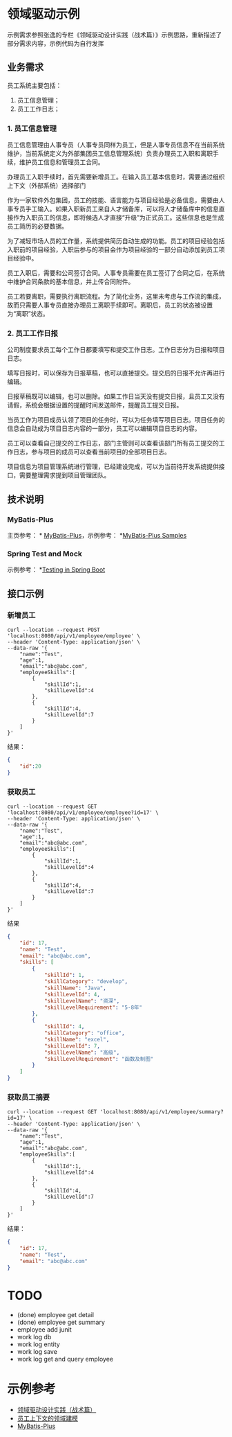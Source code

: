 # 领域驱动示例

示例需求参照张逸的专栏《领域驱动设计实践（战术篇）》示例思路，重新描述了部分需求内容，示例代码为自行发挥

## 业务需求

员工系统主要包括：
1. 员工信息管理；
2. 员工工作日志；

### 1. 员工信息管理

员工信息管理由人事专员（人事专员同样为员工，但是人事专员信息不在当前系统维护，当前系统定义为外部集团员工信息管理系统）负责办理员工入职和离职手续，维护员工信息和管理员工合同。

办理员工入职手续时，首先需要新增员工。在输入员工基本信息时，需要通过组织上下文（外部系统）选择部门

作为一家软件外包集团，员工的技能、语言能力与项目经验是必备信息，需要由人事专员手工输入。如果入职新员工来自人才储备库，可以将人才储备库中的信息直接作为入职员工的信息，即将候选人才直接“升级”为正式员工。这些信息也是生成员工简历的必要数据。

为了减轻市场人员的工作量，系统提供简历自动生成的功能。员工的项目经验包括入职前的项目经验，入职后参与的项目会作为项目经验的一部分自动添加到员工项目经验中。

员工入职后，需要和公司签订合同。人事专员需要在员工签订了合同之后，在系统中维护合同条款的基本信息，并上传合同附件。

员工若要离职，需要执行离职流程。为了简化业务，这里未考虑与工作流的集成，故而只需要人事专员直接办理员工离职手续即可。离职后，员工的状态被设置为“离职”状态。

### 2. 员工工作日报

公司制度要求员工每个工作日都要填写和提交工作日志。工作日志分为日报和项目日志。

填写日报时，可以保存为日报草稿，也可以直接提交。提交后的日报不允许再进行编辑。

日报草稿既可以编辑，也可以删除。如果工作日当天没有提交日报，且员工又没有请假，系统会根据设置的提醒时间发送邮件，提醒员工提交日报。

当员工作为项目成员认领了项目的任务时，可以为任务填写项目日志。项目任务的信息会自动成为项目日志内容的一部分，员工可以编辑项目日志的内容。

员工可以查看自己提交的工作日志，部门主管则可以查看该部门所有员工提交的工作日志，参与项目的成员可以查看当前项目的全部项目日志。

项目信息为项目管理系统进行管理，已经建设完成，可以为当前待开发系统提供接口，需要整理需求提到项目管理团队。


## 技术说明

### MyBatis-Plus

主页参考： * [MyBatis-Plus](https://mybatis.plus/)，示例参考： *[MyBatis-Plus Samples](https://github.com/baomidou/mybatis-plus-samples)

### Spring Test and Mock

示例参考： *[Testing in Spring Boot](https://www.baeldung.com/spring-boot-testing)

## 接口示例

### 新增员工

```shell script
curl --location --request POST 'localhost:8080/api/v1/employee/employee' \
--header 'Content-Type: application/json' \
--data-raw '{
	"name":"Test",
	"age":1,
	"email":"abc@abc.com",
	"employeeSkills":[
		{
			"skillId":1,
			"skillLevelId":4
		},
		{
			"skillId":4,
			"skillLevelId":7
		}	
	]
}'
```

结果：

```json
{
    "id":20
}
```

### 获取员工

```shell script
curl --location --request GET 'localhost:8080/api/v1/employee/employee?id=17' \
--header 'Content-Type: application/json' \
--data-raw '{
	"name":"Test",
	"age":1,
	"email":"abc@abc.com",
	"employeeSkills":[
		{
			"skillId":1,
			"skillLevelId":4
		},
		{
			"skillId":4,
			"skillLevelId":7
		}	
	]
}'
```

结果

```json
{
    "id": 17,
    "name": "Test",
    "email": "abc@abc.com",
    "skills": [
        {
            "skillId": 1,
            "skillCategory": "develop",
            "skillName": "Java",
            "skillLevelId": 4,
            "skillLevelName": "资深",
            "skillLevelRequirement": "5-8年"
        },
        {
            "skillId": 4,
            "skillCategory": "office",
            "skillName": "excel",
            "skillLevelId": 7,
            "skillLevelName": "高级",
            "skillLevelRequirement": "函数及制图"
        }
    ]
}
```

### 获取员工摘要

```shell script
curl --location --request GET 'localhost:8080/api/v1/employee/summary?id=17' \
--header 'Content-Type: application/json' \
--data-raw '{
	"name":"Test",
	"age":1,
	"email":"abc@abc.com",
	"employeeSkills":[
		{
			"skillId":1,
			"skillLevelId":4
		},
		{
			"skillId":4,
			"skillLevelId":7
		}	
	]
}'
```

结果：

```json
{
    "id": 17,
    "name": "Test",
    "email": "abc@abc.com"
}
```

# TODO

* (done) employee get detail
* (done) employee get summary 
* employee add junit
* work log db
* work log entity
* work log save
* work log get and query employee

# 示例参考

* [领域驱动设计实践（战术篇）](https://gitbook.cn/gitchat/column/5cbed2f6f00736695f3a8699)
* [员工上下文的领域建模](https://github.com/agiledon/eas-ddd)
* [MyBatis-Plus](https://mybatis.plus/)

